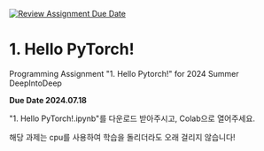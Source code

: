 [![Review Assignment Due Date](https://classroom.github.com/assets/deadline-readme-button-22041afd0340ce965d47ae6ef1cefeee28c7c493a6346c4f15d667ab976d596c.svg)](https://classroom.github.com/a/UP7ol3f-)
# 1. Hello PyTorch!

Programming Assignment "1. Hello Pytorch!" for 2024 Summer DeepIntoDeep

**Due Date 2024.07.18**

"1. Hello PyTorch!.ipynb"를 다운로드 받아주시고, Colab으로 열어주세요.

해당 과제는 cpu를 사용하여 학습을 돌리더라도 오래 걸리지 않습니다!
